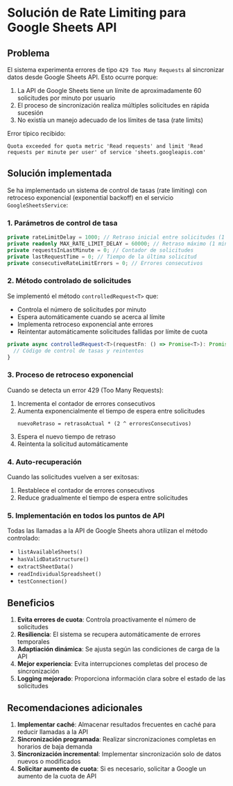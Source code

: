 # Solución de Rate Limiting para Google Sheets API

## Problema

El sistema experimenta errores de tipo `429 Too Many Requests` al sincronizar datos desde Google Sheets API. Esto ocurre porque:

1. La API de Google Sheets tiene un límite de aproximadamente 60 solicitudes por minuto por usuario
2. El proceso de sincronización realiza múltiples solicitudes en rápida sucesión
3. No existía un manejo adecuado de los límites de tasa (rate limits)

Error típico recibido:
```
Quota exceeded for quota metric 'Read requests' and limit 'Read requests per minute per user' of service 'sheets.googleapis.com'
```

## Solución implementada

Se ha implementado un sistema de control de tasas (rate limiting) con retroceso exponencial (exponential backoff) en el servicio `GoogleSheetsService`:

### 1. Parámetros de control de tasa

```typescript
private rateLimitDelay = 1000; // Retraso inicial entre solicitudes (1 segundo)
private readonly MAX_RATE_LIMIT_DELAY = 60000; // Retraso máximo (1 minuto)
private requestsInLastMinute = 0; // Contador de solicitudes
private lastRequestTime = 0; // Tiempo de la última solicitud
private consecutiveRateLimitErrors = 0; // Errores consecutivos
```

### 2. Método controlado de solicitudes

Se implementó el método `controlledRequest<T>` que:

- Controla el número de solicitudes por minuto
- Espera automáticamente cuando se acerca al límite
- Implementa retroceso exponencial ante errores
- Reintentar automáticamente solicitudes fallidas por límite de cuota

```typescript
private async controlledRequest<T>(requestFn: () => Promise<T>): Promise<T> {
  // Código de control de tasas y reintentos
}
```

### 3. Proceso de retroceso exponencial

Cuando se detecta un error 429 (Too Many Requests):

1. Incrementa el contador de errores consecutivos
2. Aumenta exponencialmente el tiempo de espera entre solicitudes
   ```
   nuevoRetraso = retrasoActual * (2 ^ erroresConsecutivos)
   ```
3. Espera el nuevo tiempo de retraso
4. Reintenta la solicitud automáticamente

### 4. Auto-recuperación

Cuando las solicitudes vuelven a ser exitosas:

1. Restablece el contador de errores consecutivos
2. Reduce gradualmente el tiempo de espera entre solicitudes

### 5. Implementación en todos los puntos de API

Todas las llamadas a la API de Google Sheets ahora utilizan el método controlado:

- `listAvailableSheets()`
- `hasValidDataStructure()`
- `extractSheetData()`
- `readIndividualSpreadsheet()`
- `testConnection()`

## Beneficios

1. **Evita errores de cuota**: Controla proactivamente el número de solicitudes
2. **Resiliencia**: El sistema se recupera automáticamente de errores temporales
3. **Adaptiación dinámica**: Se ajusta según las condiciones de carga de la API
4. **Mejor experiencia**: Evita interrupciones completas del proceso de sincronización
5. **Logging mejorado**: Proporciona información clara sobre el estado de las solicitudes

## Recomendaciones adicionales

1. **Implementar caché**: Almacenar resultados frecuentes en caché para reducir llamadas a la API
2. **Sincronización programada**: Realizar sincronizaciones completas en horarios de baja demanda
3. **Sincronización incremental**: Implementar sincronización solo de datos nuevos o modificados
4. **Solicitar aumento de cuota**: Si es necesario, solicitar a Google un aumento de la cuota de API
